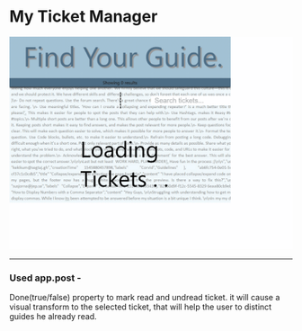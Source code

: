 # My Ticket Manager

![test](./client/ui-testing-recording.gif)

-----------------
### Used app.post -
Done(true/false) property to mark read and undread ticket. it will cause a visual transform to the selected ticket, that will help the user to distinct guides he already read.

